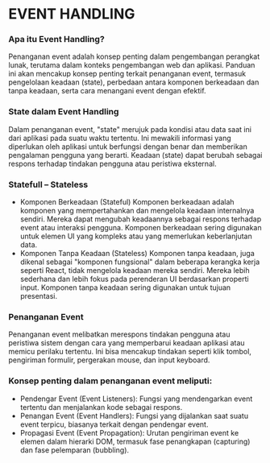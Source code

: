 # EVENT HANDLING

### Apa itu Event Handling?

Penanganan event adalah konsep penting dalam pengembangan perangkat lunak, terutama dalam konteks pengembangan web dan aplikasi. Panduan ini akan mencakup konsep penting terkait penanganan event, termasuk pengelolaan keadaan (state), perbedaan antara komponen berkeadaan dan tanpa keadaan, serta cara menangani event dengan efektif.

### State dalam Event Handling

Dalam penanganan event, "state" merujuk pada kondisi atau data saat ini dari aplikasi pada suatu waktu tertentu. Ini mewakili informasi yang diperlukan oleh aplikasi untuk berfungsi dengan benar dan memberikan pengalaman pengguna yang berarti. Keadaan (state) dapat berubah sebagai respons terhadap tindakan pengguna atau peristiwa eksternal.

### Statefull – Stateless

- Komponen Berkeadaan (Stateful)
    Komponen berkeadaan adalah komponen yang mempertahankan dan mengelola keadaan internalnya sendiri. Mereka dapat mengubah keadaannya sebagai respons terhadap event atau interaksi pengguna. Komponen berkeadaan sering digunakan untuk elemen UI yang kompleks atau yang memerlukan keberlanjutan data.
- Komponen Tanpa Keadaan (Stateless)
     Komponen tanpa keadaan, juga dikenal sebagai "komponen fungsional" dalam beberapa kerangka kerja seperti React, tidak mengelola keadaan mereka sendiri. Mereka lebih sederhana dan lebih fokus pada perenderan UI berdasarkan properti input. Komponen tanpa keadaan sering digunakan untuk tujuan presentasi.

### Penanganan Event

Penanganan event melibatkan merespons tindakan pengguna atau peristiwa sistem dengan cara yang memperbarui keadaan aplikasi atau memicu perilaku tertentu. Ini bisa mencakup tindakan seperti klik tombol, pengiriman formulir, pergerakan mouse, dan input keyboard.

### Konsep penting dalam penanganan event meliputi:

- Pendengar Event (Event Listeners): Fungsi yang mendengarkan event tertentu dan menjalankan kode sebagai respons.
- Penangan Event (Event Handlers): Fungsi yang dijalankan saat suatu event terpicu, biasanya terkait dengan pendengar event.
- Propagasi Event (Event Propagation): Urutan pengiriman event ke elemen dalam hierarki DOM, termasuk fase penangkapan (capturing) dan fase pelemparan (bubbling).
